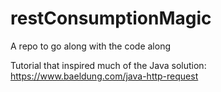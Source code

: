 # restConsumptionMagic
A repo to go along with the code along

Tutorial that inspired much of the Java solution: https://www.baeldung.com/java-http-request